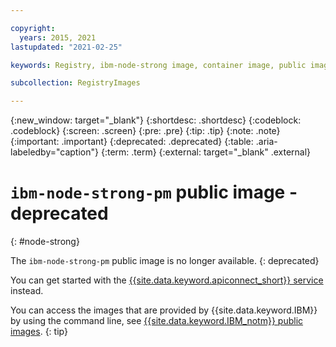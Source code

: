 ```yaml
---

copyright:
  years: 2015, 2021
lastupdated: "2021-02-25"

keywords: Registry, ibm-node-strong image, container image, public images,

subcollection: RegistryImages

---
```


{:new_window: target="_blank"}
{:shortdesc: .shortdesc}
{:codeblock: .codeblock}
{:screen: .screen}
{:pre: .pre}
{:tip: .tip}
{:note: .note}
{:important: .important}
{:deprecated: .deprecated}
{:table: .aria-labeledby="caption"}
{:term: .term}
{:external: target="_blank" .external}

# `ibm-node-strong-pm` public image - deprecated
{: #node-strong}

The `ibm-node-strong-pm` public image is no longer available.
{: deprecated}

You can get started with the [{{site.data.keyword.apiconnect_short}} service](/docs/apiconnect?topic=apiconnect-getting-started#getting-started) instead.

You can access the images that are provided by {{site.data.keyword.IBM}} by using the command line, see [{{site.data.keyword.IBM_notm}} public images](/docs/Registry?topic=Registry-public_images#public_images).
{: tip}
